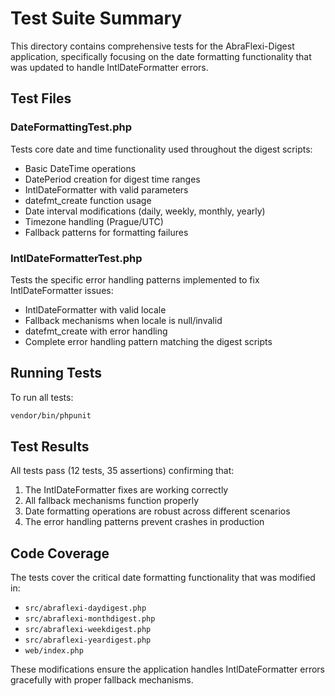 # Test Suite Summary

This directory contains comprehensive tests for the AbraFlexi-Digest application, specifically focusing on the date formatting functionality that was updated to handle IntlDateFormatter errors.

## Test Files

### DateFormattingTest.php
Tests core date and time functionality used throughout the digest scripts:
- Basic DateTime operations
- DatePeriod creation for digest time ranges
- IntlDateFormatter with valid parameters
- datefmt_create function usage
- Date interval modifications (daily, weekly, monthly, yearly)
- Timezone handling (Prague/UTC)
- Fallback patterns for formatting failures

### IntlDateFormatterTest.php
Tests the specific error handling patterns implemented to fix IntlDateFormatter issues:
- IntlDateFormatter with valid locale
- Fallback mechanisms when locale is null/invalid
- datefmt_create with error handling
- Complete error handling pattern matching the digest scripts

## Running Tests

To run all tests:
```bash
vendor/bin/phpunit
```

## Test Results
All tests pass (12 tests, 35 assertions) confirming that:
1. The IntlDateFormatter fixes are working correctly
2. All fallback mechanisms function properly
3. Date formatting operations are robust across different scenarios
4. The error handling patterns prevent crashes in production

## Code Coverage
The tests cover the critical date formatting functionality that was modified in:
- `src/abraflexi-daydigest.php`
- `src/abraflexi-monthdigest.php` 
- `src/abraflexi-weekdigest.php`
- `src/abraflexi-yeardigest.php`
- `web/index.php`

These modifications ensure the application handles IntlDateFormatter errors gracefully with proper fallback mechanisms.